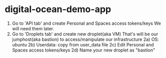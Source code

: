 # digital-ocean-demo-app

1) Go to 'API tab' and create Personal and Spaces access tokens/keys
    We will need them later.
2) Go to 'Droplets tab' and create new droplet(aka VM) 
    That's will be our jumphost(aka bastion) to access/manipulate our infrastructure
    2a) OS: ubuntu
    2b) Userdata: copy from user_data file
    2c) Edit Personal and Spaces access tokens/keys
    2d) Name your new droplet as "bastion"